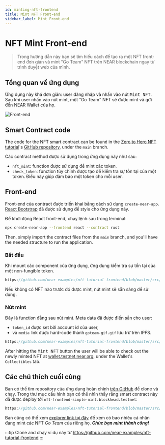 ```yaml
---
id: minting-nft-frontend
title: Mint NFT Front-end
sidebar_label: Mint Front-end
---
```


# NFT Mint Front-end

> Trong hướng dẫn này bạn sẽ tìm hiểu cách để tạo ra một NFT front-end đơn giản và mint "Go Team" NFT trên NEAR blockchain ngay từ trình duyệt web của mình.

## Tổng quan về ứng dụng

Ứng dụng này khá đơn giản: user đăng nhập và nhấn vào nút <kbd>Mint NFT</kbd>. Sau khi user nhấn vào nút mint, một "Go Team" NFT sẽ được mint và gửi đến NEAR Wallet của họ.

![Front-end](/docs/assets/nfts/nft-mint-frontend.png)

## Smart Contract code

The code for the NFT smart contract can be found in the [Zero to Hero NFT tutorial](/docs/tutorials/contracts/nfts/introduction)'s  [GitHub repository](https://github.com/near-examples/nft-tutorial/tree/main/nft-contract/src), under the `main` branch.

Các contract method được sử dụng trong ứng dụng này như sau:

- `nft_mint`: function được sử dụng để mint các token.
- `check_token`: function tùy chỉnh được tạo để kiểm tra sự tồn tại của một token. Điều này giúp đảm bảo một token cho mỗi user.

## Front-end

Front-end của contract được triển khai bằng cách sử dụng `create-near-app`. [React Bootstrap](https://react-bootstrap.github.io/) đã được sử dụng để style cho ứng dụng này.

Để khởi động React front-end, chạy lệnh sau trong terminal:

```sh
npx create-near-app --frontend react --contract rust
```

Then, simply import the contract files from the `main` branch, and you'll have the needed structure to run the application.

### Bắt đầu

Khi mount các component của ứng dụng, ứng dụng kiểm tra sự tồn tại của một non-fungible token.

```js reference
https://github.com/near-examples/nft-tutorial-frontend/blob/master/src/App.js#L24-L46
```

Nếu không có NFT nào trước đó được mint, nút mint sẽ sẵn sàng để sử dụng.

### Nút mint

Đây là function đằng sau nút mint. Meta data đã được điền sẵn cho user:

- `token_id` được set bởi account id của user,
- và `media` link được hard-code thành `goteam-gif.gif` lưu trữ trên IPFS.

```js reference
https://github.com/near-examples/nft-tutorial-frontend/blob/master/src/Components/MintingTool.js#L7-L23
```

After hitting the <kbd>Mint NFT</kbd> button the user will be able to check out the newly minted NFT at [wallet.testnet.near.org](https://testnet.mynearwallet.com//?tab=collectibles), under the Wallet's `Collectibles` tab.

## Các chú thích cuối cùng

Bạn có thể tìm repository của ứng dụng hoàn chỉnh [trên GitHub](https://github.com/near-examples/nft-tutorial-frontend) để clone và chạy. Trong thư mục cấu hình bạn có thể nhìn thấy rằng smart contract này đã được deploy tới `nft-frontend-simple-mint.blockhead.testnet`:

```js reference
https://github.com/near-examples/nft-tutorial-frontend/blob/master/src/config.js#L1-L2
```

Bạn cũng có thể xem [explorer link tại đây](https://explorer.testnet.near.org/accounts/nft-frontend-simple-mint.blockhead.testnet) để xem có bao nhiêu cá nhân đang mint các NFT _Go Team_ của riêng họ. _**Chúc bạn mint thành công!**_

:::tip
Clone and chạy ví dụ này từ https://github.com/near-examples/nft-tutorial-frontend
:::
